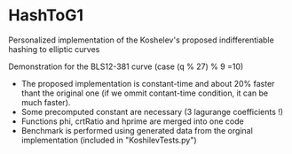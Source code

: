 # HashToG1
Personalized implementation of the  Koshelev's proposed indifferentiable hashing to elliptic curves

Demonstration for the BLS12-381 curve (case (q % 27) % 9 =10)

-   The proposed implementation is constant-time and about 20% faster thant the original one (if we ommit contant-time condition, it can be much faster).
-   Some precomputed constant are necessary (3 lagurange coefficients !)
-   Functions phi, crtRatio and hprime are merged into one code
-   Benchmark is performed using generated data from the orginal implementation (included in "KoshilevTests.py")

